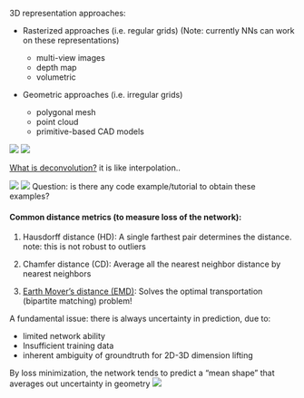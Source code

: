 3D representation approaches:
  - Rasterized approaches (i.e. regular grids) (Note: currently NNs can work on these representations)
 
    - multi-view images
    - depth map
    - volumetric
    
  - Geometric approaches (i.e. irregular grids)
    - polygonal mesh
    - point cloud
    - primitive-based CAD models

![](../../figures/3d1.png)
![](../../figures/3d2.png)

[What is deconvolution?](https://gregbenzphotography.com/photography-tips/what-is-deconvolution-sharpening-and-how-to-get-increased-detail)
it is like interpolation..

![](../../figures/3d3.png)
![](../../figures/3d4.png)
Question: is there any code example/tutorial to obtain these examples?

#### Common distance metrics (to measure loss of the network):

1. Hausdorff distance (HD): A single farthest pair determines the distance. note: this is not robust to outliers

2. Chamfer distance (CD): Average all the nearest neighbor distance by nearest neighbors

3. [Earth Mover’s distance (EMD)](https://towardsdatascience.com/earth-movers-distance-68fff0363ef2): Solves the optimal transportation (bipartite matching) problem!

A fundamental issue: there is always uncertainty in prediction, due to:
- limited network ability
- Insufficient training data
- inherent ambiguity of groundtruth for 2D-3D dimension lifting

By loss minimization, the network tends to predict a “mean shape” that averages out uncertainty in geometry
![](../../figures/3d5.png)
